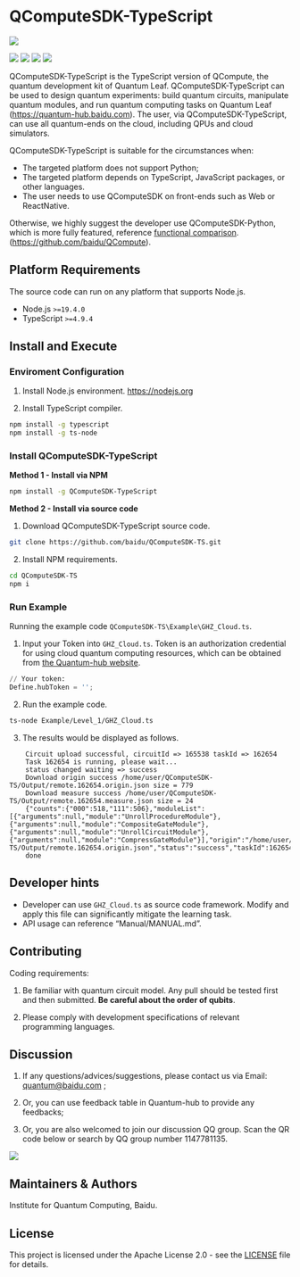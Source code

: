 # QComputeSDK-TypeScript

![](https://release-data.cdn.bcebos.com/github-qleaf%2F%E9%87%8F%E6%98%93%E4%BC%8F%E5%9B%BE%E6%A0%87.png)

[![](https://img.shields.io/badge/license-Apache%202.0-green)](LICENSE) ![](https://img.shields.io/badge/build-passing-green) ![](https://img.shields.io/badge/node-19.4.0-blue) ![](https://img.shields.io/badge/release-v1.0.2-blue)

QComputeSDK-TypeScript is the TypeScript version of QCompute, the quantum development kit of Quantum Leaf. QComputeSDK-TypeScript can be used to design quantum experiments: build quantum circuits, manipulate quantum modules, and run quantum computing tasks on Quantum Leaf (<https://quantum-hub.baidu.com>). The user, via QComputeSDK-TypeScript, can use all quantum-ends on the cloud, including QPUs and cloud simulators.

QComputeSDK-TypeScript is suitable for the circumstances when:

- The targeted platform does not support Python;
- The targeted platform depends on TypeScript, JavaScript packages, or other languages.
- The user needs to use QComputeSDK on front-ends such as Web or ReactNative.

Otherwise, we highly suggest the developer use QComputeSDK-Python, which is more fully featured, reference [functional comparison](https://quantum-hub.baidu.com/opensource).
 (<https://github.com/baidu/QCompute>).

## Platform Requirements

The source code can run on any platform that supports Node.js.

- Node.js `>=19.4.0`
- TypeScript `>=4.9.4`

## Install and Execute

### Enviroment Configuration

1. Install Node.js environment.
<https://nodejs.org>

2. Install TypeScript compiler.

``` bash
npm install -g typescript
npm install -g ts-node
```

### Install QComputeSDK-TypeScript

**Method 1 - Install via NPM**

``` bash
npm install -g QComputeSDK-TypeScript
```

**Method 2 - Install via source code**

1. Download QComputeSDK-TypeScript source code.

``` bash
git clone https://github.com/baidu/QComputeSDK-TS.git
```

2. Install NPM requirements.

``` bash
cd QComputeSDK-TS
npm i
```

### Run Example

Running the example code `QComputeSDK-TS\Example\GHZ_Cloud.ts`.

1. Input your Token into `GHZ_Cloud.ts`.  Token is an authorization credential for using cloud quantum computing resources, which can be obtained from [the Quantum-hub website](https://quantum-hub.baidu.com).


``` python
// Your token:
Define.hubToken = '';
```

2. Run the example code.

``` bash
ts-node Example/Level_1/GHZ_Cloud.ts
```

3. The results would be displayed as follows.

``` shell
    Circuit upload successful, circuitId => 165538 taskId => 162654
    Task 162654 is running, please wait...
    status changed waiting => success
    Download origin success /home/user/QComputeSDK-TS/Output/remote.162654.origin.json size = 779
    Download measure success /home/user/QComputeSDK-TS/Output/remote.162654.measure.json size = 24
    {"counts":{"000":518,"111":506},"moduleList":[{"arguments":null,"module":"UnrollProcedureModule"},{"arguments":null,"module":"CompositeGateModule"},{"arguments":null,"module":"UnrollCircuitModule"},{"arguments":null,"module":"CompressGateModule"}],"origin":"/home/user/QComputeSDK-TS/Output/remote.162654.origin.json","status":"success","taskId":162654}
    done
```

## Developer hints

- Developer can use ``GHZ_Cloud.ts`` as source code framework. Modify and apply this file can significantly mitigate the learning task.
- API usage can reference “Manual/MANUAL.md”.

## Contributing

Coding requirements:

1. Be familiar with quantum circuit model. Any pull should be tested first and then submitted. **Be careful about the order of qubits**.

2. Please comply with development specifications of relevant programming languages.

## Discussion

1. If any questions/advices/suggestions, please contact us via Email: quantum@baidu.com ;

2. Or, you can use feedback table in Quantum-hub to provide any feedbacks;

3. Or, you are also welcomed to join our discussion QQ group. Scan the QR code below or search by QQ group number 1147781135.

![](https://release-data.cdn.bcebos.com/github-qleaf%2Fqrcode.png)

## Maintainers & Authors

Institute for Quantum Computing, Baidu.

## License

This project is licensed under the Apache License 2.0 - see the [LICENSE](https://github.com/baidu/QCompute/blob/master/LICENSE) file for details.
